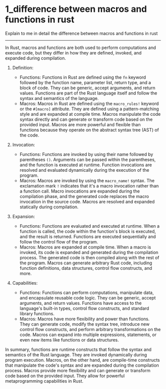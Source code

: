 # 1_difference between macros and functions in rust

Explain to me in detail the difference between macros and functions in rust

___


In Rust, macros and functions are both used to perform computations and execute code, but they differ in how they are defined, invoked, and expanded during compilation.

1. Definition:
   - Functions: Functions in Rust are defined using the `fn` keyword followed by the function name, parameter list, return type, and a block of code. They can be generic, accept arguments, and return values. Functions are part of the Rust language itself and follow the syntax and semantics of the language.
   - Macros: Macros in Rust are defined using the `macro_rules!` keyword or the `#[macro]` attribute. They are defined using a pattern-matching style and are expanded at compile time. Macros manipulate the code syntax directly and can generate or transform code based on the provided input. Macros are more powerful and flexible than functions because they operate on the abstract syntax tree (AST) of the code.

2. Invocation:
   - Functions: Functions are invoked by using their name followed by parentheses `()`. Arguments can be passed within the parentheses, and the function is executed at runtime. Function invocations are resolved and evaluated dynamically during the execution of the program.
   - Macros: Macros are invoked by using the `macro_name!` syntax. The exclamation mark `!` indicates that it's a macro invocation rather than a function call. Macro invocations are expanded during the compilation phase, and the generated code replaces the macro invocation in the source code. Macros are resolved and expanded statically during compilation.

3. Expansion:
   - Functions: Functions are evaluated and executed at runtime. When a function is called, the code within the function's block is executed, and the result is returned. Functions are executed sequentially and follow the control flow of the program.
   - Macros: Macros are expanded at compile time. When a macro is invoked, its code is expanded and generated during the compilation process. The generated code is then compiled along with the rest of the program. Macros can generate arbitrary Rust code, including function definitions, data structures, control flow constructs, and more.

4. Capabilities:
   - Functions: Functions can perform computations, manipulate data, and encapsulate reusable code logic. They can be generic, accept arguments, and return values. Functions have access to the language's built-in types, control flow constructs, and standard library functions.
   - Macros: Macros have more flexibility and power than functions. They can generate code, modify the syntax tree, introduce new control flow constructs, and perform arbitrary transformations on the code. Macros can expand into multiple expressions, statements, or even new items like functions or data structures.

In summary, functions are runtime constructs that follow the syntax and semantics of the Rust language. They are invoked dynamically during program execution. Macros, on the other hand, are compile-time constructs that manipulate the code's syntax and are expanded during the compilation process. Macros provide more flexibility and can generate or transform code based on the provided input. They allow for powerful metaprogramming capabilities in Rust.
